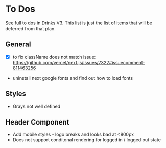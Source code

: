 # To Dos

See full to dos in Drinks V3. This list is just the list of items that will be deferred from that plan.

## General

- [x] to fix className does not match issue: https://github.com/vercel/next.js/issues/7322#issuecomment-811463256
- uninstall next google fonts and find out how to load fonts

## Styles

- Grays not well defined

## Header Component

- Add mobile styles - logo breaks and looks bad at <800px
- Does not support conditonal rendering for logged in / logged out state

